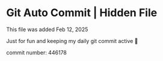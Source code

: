 # Git Auto Commit | Hidden File

This file was added Feb 12, 2025

Just for fun and keeping my daily git commit active 🤪

commit number: 446178
